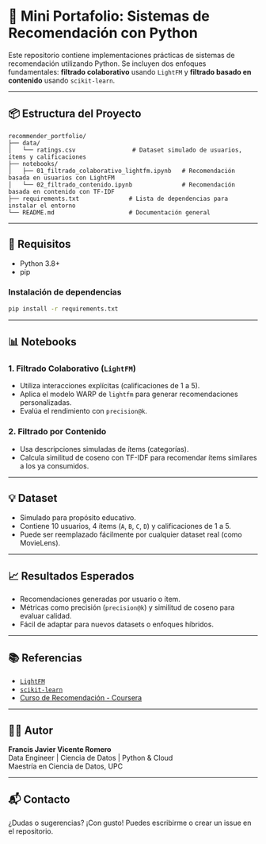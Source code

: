 # 🎯 Mini Portafolio: Sistemas de Recomendación con Python

Este repositorio contiene implementaciones prácticas de sistemas de recomendación utilizando Python. Se incluyen dos enfoques fundamentales: **filtrado colaborativo** usando `LightFM` y **filtrado basado en contenido** usando `scikit-learn`.

---

## 📦 Estructura del Proyecto

```
recommender_portfolio/
├── data/
│   └── ratings.csv                # Dataset simulado de usuarios, ítems y calificaciones
├── notebooks/
│   ├── 01_filtrado_colaborativo_lightfm.ipynb   # Recomendación basada en usuarios con LightFM
│   └── 02_filtrado_contenido.ipynb              # Recomendación basada en contenido con TF-IDF
├── requirements.txt              # Lista de dependencias para instalar el entorno
└── README.md                     # Documentación general
```

---

## 🔧 Requisitos

- Python 3.8+
- pip

### Instalación de dependencias

```bash
pip install -r requirements.txt
```

---

## 📊 Notebooks

### 1. Filtrado Colaborativo (`LightFM`)
- Utiliza interacciones explícitas (calificaciones de 1 a 5).
- Aplica el modelo WARP de `lightfm` para generar recomendaciones personalizadas.
- Evalúa el rendimiento con `precision@k`.

### 2. Filtrado por Contenido
- Usa descripciones simuladas de ítems (categorías).
- Calcula similitud de coseno con TF-IDF para recomendar ítems similares a los ya consumidos.

---

## 💡 Dataset

- Simulado para propósito educativo.
- Contiene 10 usuarios, 4 ítems (`A`, `B`, `C`, `D`) y calificaciones de 1 a 5.
- Puede ser reemplazado fácilmente por cualquier dataset real (como MovieLens).

---

## 📈 Resultados Esperados

- Recomendaciones generadas por usuario o ítem.
- Métricas como precisión (`precision@k`) y similitud de coseno para evaluar calidad.
- Fácil de adaptar para nuevos datasets o enfoques híbridos.

---

## 📚 Referencias

- [`LightFM`](https://github.com/lyst/lightfm)
- [`scikit-learn`](https://scikit-learn.org/)
- [Curso de Recomendación - Coursera](https://www.coursera.org/learn/recommender-systems)

---

## 👨‍💻 Autor

**Francis Javier Vicente Romero**  
Data Engineer | Ciencia de Datos | Python & Cloud  
Maestría en Ciencia de Datos, UPC

---

## 📬 Contacto

¿Dudas o sugerencias? ¡Con gusto! Puedes escribirme o crear un issue en el repositorio.
